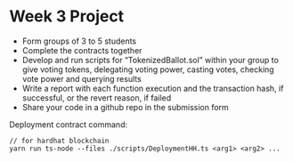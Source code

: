 # Week 3 Project

- Form groups of 3 to 5 students
- Complete the contracts together
- Develop and run scripts for “TokenizedBallot.sol” within your group to give voting tokens, delegating voting power, casting votes, checking vote power and querying results
- Write a report with each function execution and the transaction hash, if successful, or the revert reason, if failed
- Share your code in a github repo in the submission form

Deployment contract command:

```
// for hardhat blockchain
yarn run ts-node --files ./scripts/DeploymentHH.ts <arg1> <arg2> ...
```
